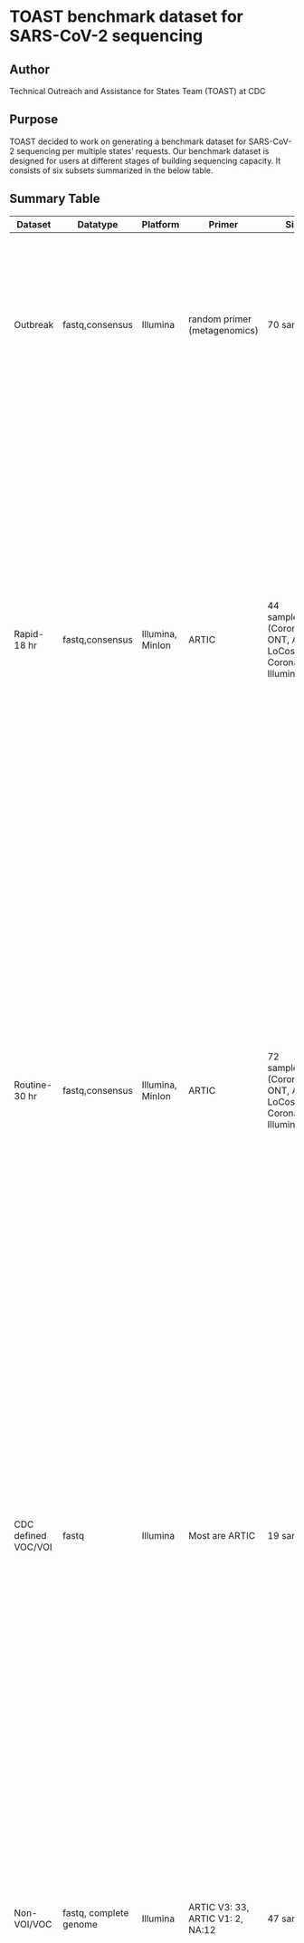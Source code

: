 # TOAST benchmark dataset for SARS-CoV-2 sequencing

## Author
Technical Outreach and Assistance for States Team (TOAST) at CDC

## Purpose
TOAST decided to work on generating a benchmark dataset for SARS-CoV-2 sequencing per multiple states’ requests. Our benchmark dataset is designed for users at different stages of building sequencing capacity. 
It consists of six subsets summarized in the below table.

## Summary Table
| Dataset  | Datatype | Platform | Primer | Size | Application |
| ------------- | ------------- | ------------- | ------------- | ------------- | ------------- |
| Outbreak  | fastq,consensus  | Illumina  | random primer (metagenomics)  | 70 samples  | This dataset is an outbreak with three introductions. It’s suitable for labs to understand the features of virus transmission during the real outbreak. [Dataset1](https://github.com/globalmicrobialidentifier-WG3/datasets/blob/master/datasets/sarscov2-SNF-A.tsv) is generated from [Lemieux et al., 2020](https://science.sciencemag.org/content/371/6529/eabe3261) .       |
| Rapid-18 hr | fastq,consensus  | Illumina, MinIon  | ARTIC | 44 samples*3 (CoronaHiT-ONT, ARTIC LoCost, CoronaHiT-Illumina)| This dataset is consisted of Illumina and MinIon sequencing data using 18 hr wet lab protocol (ARTIC LoCost or CoronaHiT). It is suitable for labs to understand the effect of wet lab protocols on the sequencing data and downstream analysis. Due to shorter processing time, they are suitable for being applied under the outbreak setting. Also suitable for labs who consider about automation. [Dataset2](https://github.com/globalmicrobialidentifier-WG3/datasets/blob/master/datasets/sars-cov-2-coronahit-rapid.tsv) is generated from [Baker et al.,2021](https://genomemedicine.biomedcentral.com/articles/10.1186/s13073-021-00839-5).   |
| Routine-30 hr  |  fastq,consensus  | Illumina, MinIon | ARTIC  | 72 samples*3 (CoronaHiT-ONT, ARTIC LoCost, CoronaHiT-Illumina)  | This dataset is consisted of Illumina and MinIon sequencing data using 30 hr wet lab protocol (ARTIC LoCost or CoronaHiT). It is suitable for labs to understand the effect of wet lab protocols on the sequencing data and downstream analysis. Due to longer processing time, they are suitable for being applied under the weekly surveillance setting. Also suitable for labs who consider about automation. [Dataset3](https://github.com/globalmicrobialidentifier-WG3/datasets/blob/master/datasets/sars-cov-2-coronahit-routine.tsv) is generated from [Baker et al.,2021](https://genomemedicine.biomedcentral.com/articles/10.1186/s13073-021-00839-5).  |
| CDC defined VOC/VOI  | fastq | Illumina  | Most are  ARTIC  | 19 samples | This dataset is consisted of representative genomes from 11 VOI/VOC lineages (B.1.1.7, B.1.351, B.1.427, B.1.429, P.1, B.1.525, B.1.526, B.1.526.1, P.2, B.1.617.1, B.1.617.2) with the CDC define spike protein mutations (till 05/30/2021). They are suitable for labs to compare different bioinformatics pipelines or validate any analysis parameter change. [Dataset4](https://github.com/daisy0223/misc/blob/main/Dataset4.tsv) is generated from data mining of publicly available data. |
| Non-VOI/VOC  | fastq, complete genome  | Illumina | ARTIC V3: 33, ARTIC V1: 2, NA:12  |  47 samples  | This dataset is consisted of 47 samples from unique non-VOI/VOC lineages. Due to the existence of close genomes, they are suitable for all labs to evaluate the quality of consensus, comparing different bioinformatics pipelines or validating any analysis parameter change. [Dataset5](https://github.com/daisy0223/misc/blob/main/Dataset5.tsv) is generated from data mining of publicly available data.|
| Bad genomes  | fastq | Illumina   | ARTIC  | 17 samples  | This dataset is consisted of bad sequencing data. They are suitable for new labs to understand possible scenarios of sequencing failures, therefore establish necessary quality management and control system. It covers frameshifts which would always fail VADR, low breadth of coverage, human contamination, 100 Ns in a row of a consensus, amplicon dropout, and non-template control. [Dataset6] is generated by CDC internal collaborators.|

## Downloading script
- Please refer to this [site](https://github.com/WGS-standards-and-analysis/datasets) for more details of installing the downloading script.
## Prerequisites
- `edirct, sratoolkit,Perl, Make, wget, sha256sum`

## Data downloading
-download the dataset.tsv
```Shell
$> Example 1: wget https://raw.githubusercontent.com/globalmicrobialidentifier-WG3/datasets/master/datasets/sarscov2-SNF-A.tsv
$> Example 2: wget https://raw.githubusercontent.com/daisy0223/misc/main/Dataset4.tsv
```
-download the raw reads for each dataset
```Shell
$> perl GenFSGopher.pl -o /path/to/target/directory /path/to/dataset/tsv
```
